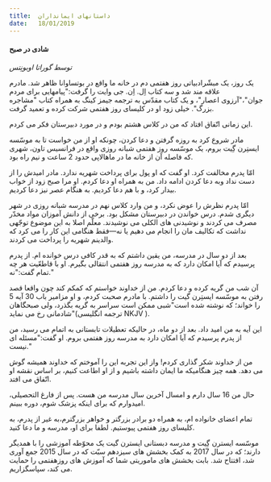 ```yaml
---
title:  داستانهای ایمانداران
date:   18/01/2019
---
```


#### شادی در صبح

_توسط گوراتا اوبونِتس_

یک روز، یک مبشّرادبیاتی روز هفتمی دم در خانه ما واقع در بوتساوانا ظاهر شد. مادرم علاقه مند شد و سه کتاب اِل. اِن. جی وایت را گرفت:"پیامهایی برای مردم جوان"،"آرزوی اعصار"، و یک کتاب مقدّس به ترجمه جیمز کینگ به همراه کتاب "مشاجره بزرگ". خیلی زود او در کلیسای روز هفتمی شرکت کرده و تعمید گرفت.

این زمانی اتّفاق افتاد که من در کلاس هشتم بودم و در مورد دبیرستان فکر می کردم.

مادر شروع کرد به روزه گرفتن و دعا کردن، چونکه او از من خواست تا به موسّسه ایستِرن گِیت بروم، یک موسّسه روز هفتمی شبانه روزی واقع در فرانسیس تاون، شهری که فاصله آن از خانه ما در ماهالاپی حدود 2 ساعت و نیم راه بود.

امّا پدرم مخالفت کرد. او گفت که او پول برای پرداخت شهریه ندارد. مادر امیدش را از دست نداد وبه دعا کردن ادامه داد. من به همراه او دعا کردم. او مرا صبح زود از خواب بیدار کرد، و با هم دعا کردیم. به هنگام عصر نیز دعا کردیم.

امّا پدرم نظرش را عوض نکرد، و من وارد کلاس نهم در مدرسه شبانه روزی در شهر دیگری شدم. درس خواندن در دبیرستان مشکل بود. برخی از دانش آموزان مواد مخدّر مصرف می کردند و نوشیدنی های الکلی می نوشیدند. معلّم اصلا به این موضوع توجّهی نداشت که تکالیف مان را انجام می دهیم یا نه—فقط هنگامی این کار را می کرد که والدینم شهریه را پرداخت می کردند.

بعد از دو سال در مدرسه، من یقین داشتم که به قدر کافی درس خوانده ام. از پدرم پرسیدم که آیا امکان دارد که به مدرسه روز هفتمی انتقالی بگیرم. او با قاطعّیت هر چه تمام گفت:"نه."

آن شب من گریه کرده و دعا کردم. من از خداوند خواستم که کمکم کند چون واقعا قصد رفتن به موسّسه ایستِرن گیت را داشتم. با مادرم صحبت کردم، و او مزامیر باب 30 آیه 5 را خواند؛ که نوشته شده است"شبی ممکن است سراسر به گریه بگذرد، ولی صبحگاهان شادمانی رخ می نماید"(ترجمه انگلیسی NKJV ).

این آیه به من امید داد. بعد از دو ماه، در حالیکه تعطیلات تابستانی به اتمام می رسید، من از پدرم پرسیدم که آیا امکان دارد به مدرسه روز هفتمی بروم. او گفت:"مسئله ای نیست."

من از خداوند شکر گذاری کردم! واز این تجربه این را آموختم که خداوند همیشه گوش می دهد. همه چیز هنگامیکه ما ایمان داشته باشیم و از او اطاعت کنیم، بر اساس نقشه او اتّفاق می افتد.

حال من 16 سال دارم و امسال آخرین سال مدرسه من هست. پس از فارغ التحصیلی، امیدوارم که برای اینکه پزشک شوم، دوره ببینم.

تمام اعضای خانواده ام، به همراه دو برادر بزرگتر و خواهر بزرگترم،به غیر از پدرم، به کلیسای روز هفتمی پیوستیم. لطفا برای او، مدرسه و ما دعا کنید.

موسّسه ایسترن گِیت و مدرسه دبستانی ایسترن گیت یک محوّطه آموزشی را با همدیگر دارند؛ که در سال 2017 به کمک بخشش های سیزدهم سبّت که در سال 2015 جمع آوری شد، افتتاح شد. بابت بخشش های ماموریتی شما که آموزش های روزهفتمی را حمایت می کند، سپاسگزاریم.